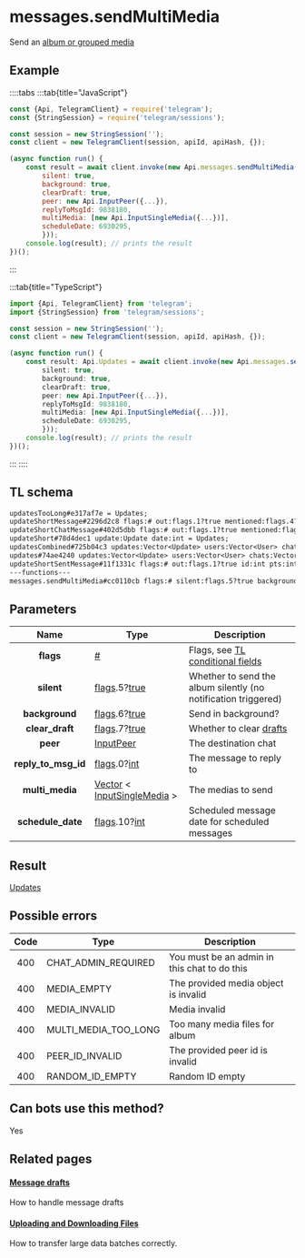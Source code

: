 # messages.sendMultiMedia

Send an [album or grouped media](https://core.telegram.org/api/files#albums-grouped-media)

## Example

::::tabs
:::tab{title="JavaScript"}

```js
const {Api, TelegramClient} = require('telegram');
const {StringSession} = require('telegram/sessions');

const session = new StringSession('');
const client = new TelegramClient(session, apiId, apiHash, {});

(async function run() {
    const result = await client.invoke(new Api.messages.sendMultiMedia({
		silent: true,
		background: true,
		clearDraft: true,
		peer: new Api.InputPeer({...}),
		replyToMsgId: 9838180,
		multiMedia: [new Api.InputSingleMedia({...})],
		scheduleDate: 6930295,
		}));
    console.log(result); // prints the result
})();

```

:::

:::tab{title="TypeScript"}

```ts
import {Api, TelegramClient} from 'telegram';
import {StringSession} from 'telegram/sessions';

const session = new StringSession('');
const client = new TelegramClient(session, apiId, apiHash, {});

(async function run() {
    const result: Api.Updates = await client.invoke(new Api.messages.sendMultiMedia({
		silent: true,
		background: true,
		clearDraft: true,
		peer: new Api.InputPeer({...}),
		replyToMsgId: 9838180,
		multiMedia: [new Api.InputSingleMedia({...})],
		scheduleDate: 6930295,
		}));
    console.log(result); // prints the result
})();

```

:::
::::

## TL schema

```txt
updatesTooLong#e317af7e = Updates;
updateShortMessage#2296d2c8 flags:# out:flags.1?true mentioned:flags.4?true media_unread:flags.5?true silent:flags.13?true id:int user_id:int message:string pts:int pts_count:int date:int fwd_from:flags.2?MessageFwdHeader via_bot_id:flags.11?int reply_to:flags.3?MessageReplyHeader entities:flags.7?Vector<MessageEntity> = Updates;
updateShortChatMessage#402d5dbb flags:# out:flags.1?true mentioned:flags.4?true media_unread:flags.5?true silent:flags.13?true id:int from_id:int chat_id:int message:string pts:int pts_count:int date:int fwd_from:flags.2?MessageFwdHeader via_bot_id:flags.11?int reply_to:flags.3?MessageReplyHeader entities:flags.7?Vector<MessageEntity> = Updates;
updateShort#78d4dec1 update:Update date:int = Updates;
updatesCombined#725b04c3 updates:Vector<Update> users:Vector<User> chats:Vector<Chat> date:int seq_start:int seq:int = Updates;
updates#74ae4240 updates:Vector<Update> users:Vector<User> chats:Vector<Chat> date:int seq:int = Updates;
updateShortSentMessage#11f1331c flags:# out:flags.1?true id:int pts:int pts_count:int date:int media:flags.9?MessageMedia entities:flags.7?Vector<MessageEntity> = Updates;
---functions---
messages.sendMultiMedia#cc0110cb flags:# silent:flags.5?true background:flags.6?true clear_draft:flags.7?true peer:InputPeer reply_to_msg_id:flags.0?int multi_media:Vector<InputSingleMedia> schedule_date:flags.10?int = Updates;
```

## Parameters

|        Name         | Type                                                                                                                              | Description                                                                                             |
| :-----------------: | --------------------------------------------------------------------------------------------------------------------------------- | ------------------------------------------------------------------------------------------------------- |
|      **flags**      | [#](https://core.telegram.org/type/%23)                                                                                           | Flags, see [TL conditional fields](https://core.telegram.org/mtproto/TL-combinators#conditional-fields) |
|     **silent**      | [flags](https://core.telegram.org/mtproto/TL-combinators#conditional-fields).5?[true](https://core.telegram.org/constructor/true) | Whether to send the album silently (no notification triggered)                                          |
|   **background**    | [flags](https://core.telegram.org/mtproto/TL-combinators#conditional-fields).6?[true](https://core.telegram.org/constructor/true) | Send in background?                                                                                     |
|   **clear_draft**   | [flags](https://core.telegram.org/mtproto/TL-combinators#conditional-fields).7?[true](https://core.telegram.org/constructor/true) | Whether to clear [drafts](https://core.telegram.org/api/drafts)                                         |
|      **peer**       | [InputPeer](https://core.telegram.org/type/InputPeer)                                                                             | The destination chat                                                                                    |
| **reply_to_msg_id** | [flags](https://core.telegram.org/mtproto/TL-combinators#conditional-fields).0?[int](https://core.telegram.org/type/int)          | The message to reply to                                                                                 |
|   **multi_media**   | [Vector](https://core.telegram.org/type/Vector%20t) < [InputSingleMedia](https://core.telegram.org/type/InputSingleMedia) >       | The medias to send                                                                                      |
|  **schedule_date**  | [flags](https://core.telegram.org/mtproto/TL-combinators#conditional-fields).10?[int](https://core.telegram.org/type/int)         | Scheduled message date for scheduled messages                                                           |

## Result

[Updates](https://core.telegram.org/type/Updates)

## Possible errors

| Code | Type                 | Description                                  |
| :--: | -------------------- | -------------------------------------------- |
| 400  | CHAT_ADMIN_REQUIRED  | You must be an admin in this chat to do this |
| 400  | MEDIA_EMPTY          | The provided media object is invalid         |
| 400  | MEDIA_INVALID        | Media invalid                                |
| 400  | MULTI_MEDIA_TOO_LONG | Too many media files for album               |
| 400  | PEER_ID_INVALID      | The provided peer id is invalid              |
| 400  | RANDOM_ID_EMPTY      | Random ID empty                              |

## Can bots use this method?

Yes

## Related pages

#### [Message drafts](https://core.telegram.org/api/drafts)

How to handle message drafts

#### [Uploading and Downloading Files](https://core.telegram.org/api/files)

How to transfer large data batches correctly.
